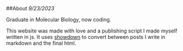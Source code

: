 ##About
*9/23/2023*

Graduate in Molecular Biology, now coding.

This website was made with love and a publishing script I made myself written in js. It uses [showdown](https://github.com/showdownjs/showdown) to convert between posts I write in markdown and the final html.
